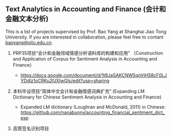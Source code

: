 Text Analytics in Accounting and Finance (会计和金融文本分析)
---
This is a list of projects supervised by Prof. Bao Yang at Shanghai Jiao Tong University. If you are interested in collaboration, please feel free to contant <baoyang@sjtu.edu.cn>.


1. PRP35项目“会计和金融领域情感分析语料库的构建和应用” （Construction and Application of Corpus for Sentiment Analysis in Accounting and Finance）
    - https://docs.google.com/document/d/1t8JaSAKCNW5qnVjH58cF0LJYDdlz1oCRKu2fJXIwGls/edit?usp=sharing

2. 本科毕设项目“简体中文会计和金融情感词典扩充” (Expanding LM Dictionary for Chinese Sentiment Analysis in Accounting and Finance)
    - Expanded LM dictionary (Loughran and McDonald, 2011) in Chinese: https://github.com/nanabunny/accounting_financial_sentiment_dict_exp

3. 高管签名识别项目
